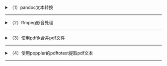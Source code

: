 <details markdown='1'><summary>（1）pandoc文本转换</summary>

# （1）pandoc文本转换

```bash
pandoc -s 基地.epub -o 基地.txt --wrap=none
```

</details>

----

<details markdown='1'><summary>（2）ffmpeg影音处理</summary>

# （2）ffmpeg影音处理

- 无损ape转为mp3

- 这个命令将音频编码为320 kbps的MP3文件。根据需要调整比特率（例如128k, 256k, 320k）。

```bash
ffmpeg -i 2寂静山林.ape -codec:a libmp3lame -b:a 320k 2寂静山林.mp3
```

- 使用python批量执行转换

```py
import subprocess
import os

# 获取当前目录下所有的APE文件
ape_files = [f for f in os.listdir('.') if f.endswith('.ape')]

# 循环处理每个APE文件
for file in ape_files:
    # 构建输出文件名
    output_file = file.replace('.ape', '.mp3')
    # 构建ffmpeg命令
    command = ['ffmpeg', '-i', file, '-codec:a', 'libmp3lame', '-b:a', '320k', output_file]
    # 执行命令
    subprocess.run(command)
```

- `subprocess` 是 Python 标准库中的一个模块，它允许你在 Python 脚本中创建新的进程，连接到其输入、输出和错误管道，并且获取返回状态码。这个模块提供了多个函数来执行外部命令，比如 `subprocess.run()`，`subprocess.Popen()` 等。

- 使用 `subprocess` 模块，你可以在 Python 中执行外部命令，如系统命令、Shell 命令等，并且可以通过 Python 脚本与这些外部命令进行交互。

</details>

----

<details markdown='1'><summary>（3）使用pdftk合并pdf文件</summary>

# （3）使用pdftk合并pdf文件

- 安装pdftk工具包
```bash
sudo apt install pdftk
```
- 合并名为file1.pdf和file2.pdf的两个PDF文件，并将输出保存为combined.pdf。
```bash
pdftk file1.pdf file2.pdf cat output combined.pdf
```

</details>

----

<details markdown='1'><summary>（4）使用poppler的pdftotext提取pdf文本</summary>

# （4）使用poppler的pdftotext提取pdf文本

如果PDF文件有几百页，可以使用`pdftotext`工具一次性提取整个PDF文件的文本内容。以下是在Termux中提取长PDF文件文本的详细步骤：

1. **更新和安装必要的软件包**：
   ```sh
   pkg update
   pkg upgrade
   pkg install poppler
   ```

2. **使用 `pdftotext` 提取文本**：
   ```sh
   pdftotext input.pdf output.txt
   ```
   - `input.pdf` 是你要转换的PDF文件路径。
   - `output.txt` 是输出的文本文件路径。

3. **验证输出文件**：
   ```sh
   cat output.txt
   ```
- 即使PDF文件有几百页，它也能够一次性完成文本提取。

### 主要选项：
- **默认行为**：不指定任何选项时，`pdftotext` 会智能地提取文本，保持基本的段落结构。
- **-layout**：保持原始 PDF 的布局，这会使输出的文本文件尽量模拟 PDF 的视觉布局。
- **-raw**：逐行提取文本，不进行段落和布局分析。
- **-fixed <number>**：使用固定宽度的字符网格来提取文本。

### 示例：
1. **默认提取**：
   ```sh
   pdftotext input.pdf output.txt
   ```

2. **保持布局**（非默认）：
   ```sh
   pdftotext -layout input.pdf output.txt
   ```

3. **逐行提取**：
   ```sh
   pdftotext -raw input.pdf output.txt
   ```

4. **固定宽度提取**：
   ```sh
   pdftotext -fixed 10 input.pdf output.txt
   ```

### 查看帮助：
你可以通过以下命令查看 `pdftotext` 的所有可用选项：
```sh
pdftotext -h
```

</details>

----
